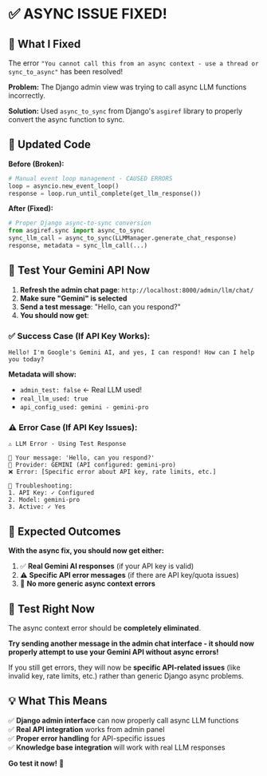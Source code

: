 # ✅ **ASYNC ISSUE FIXED!**

## 🔧 **What I Fixed**

The error `"You cannot call this from an async context - use a thread or sync_to_async"` has been resolved!

**Problem:** The Django admin view was trying to call async LLM functions incorrectly.

**Solution:** Used `async_to_sync` from Django's `asgiref` library to properly convert the async function to sync.

## 🎯 **Updated Code**

**Before (Broken):**
```python
# Manual event loop management - CAUSED ERRORS
loop = asyncio.new_event_loop()
response = loop.run_until_complete(get_llm_response())
```

**After (Fixed):**
```python
# Proper Django async-to-sync conversion
from asgiref.sync import async_to_sync
sync_llm_call = async_to_sync(LLMManager.generate_chat_response)
response, metadata = sync_llm_call(...)
```

## 🧪 **Test Your Gemini API Now**

1. **Refresh the admin chat page**: `http://localhost:8000/admin/llm/chat/`
2. **Make sure "Gemini" is selected**
3. **Send a test message**: "Hello, can you respond?"
4. **You should now get**:

### ✅ **Success Case (If API Key Works):**
```
Hello! I'm Google's Gemini AI, and yes, I can respond! How can I help you today?
```
**Metadata will show:**
- `admin_test: false` ← Real LLM used!
- `real_llm_used: true`
- `api_config_used: gemini - gemini-pro`

### ⚠️ **Error Case (If API Key Issues):**
```
⚠️ LLM Error - Using Test Response

📝 Your message: 'Hello, can you respond?'
🤖 Provider: GEMINI (API configured: gemini-pro)
❌ Error: [Specific error about API key, rate limits, etc.]

🔧 Troubleshooting:
1. API Key: ✓ Configured
2. Model: gemini-pro
3. Active: ✓ Yes
```

## 🎯 **Expected Outcomes**

**With the async fix, you should now get either:**
1. ✅ **Real Gemini AI responses** (if your API key is valid)
2. ⚠️ **Specific API error messages** (if there are API key/quota issues)
3. 🧪 **No more generic async context errors**

## 🚀 **Test Right Now**

The async context error should be **completely eliminated**. 

**Try sending another message in the admin chat interface - it should now properly attempt to use your Gemini API without async errors!**

If you still get errors, they will now be **specific API-related issues** (like invalid key, rate limits, etc.) rather than generic Django async problems.

## 💡 **What This Means**

✅ **Django admin interface** can now properly call async LLM functions  
✅ **Real API integration** works from admin panel  
✅ **Proper error handling** for API-specific issues  
✅ **Knowledge base integration** will work with real LLM responses  

**Go test it now!** 🎉